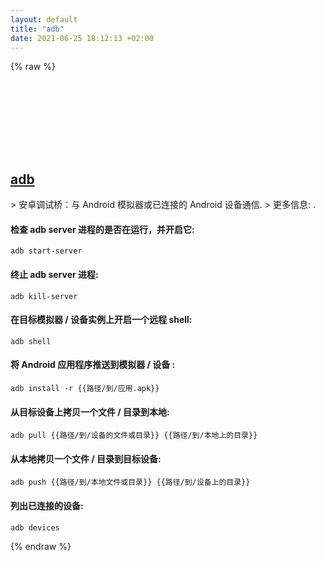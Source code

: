 ```yaml
---
layout: default
title: "adb"
date: 2021-06-25 18:12:13 +02:00
---
```

{% raw %}
<h2 id="adb">
  <a href="/zh/common/adb.html">adb</a> <a href="#adb"><svg class="icon">
    <use href="/assets/images/unicode_sprite.svg#link" />
  </svg></a>
</h2>
> 安卓调试桥：与 Android 模拟器或已连接的 Android 设备通信.
> 更多信息: <https://developer.android.com/studio/command-line/adb>.

#### 检查 adb server 进程的是否在运行，并开启它:
```shell
adb start-server
```
#### 终止 adb server 进程:
```shell
adb kill-server
```
#### 在目标模拟器 / 设备实例上开启一个远程 shell:
```shell
adb shell
```
#### 将 Android 应用程序推送到模拟器 / 设备 :
```shell
adb install -r {{路径/到/应用.apk}}
```
#### 从目标设备上拷贝一个文件 / 目录到本地:
```shell
adb pull {{路径/到/设备的文件或目录}} {{路径/到/本地上的目录}}
```
#### 从本地拷贝一个文件 / 目录到目标设备:
```shell
adb push {{路径/到/本地文件或目录}} {{路径/到/设备上的目录}}
```
#### 列出已连接的设备:
```shell
adb devices
```
{% endraw %}